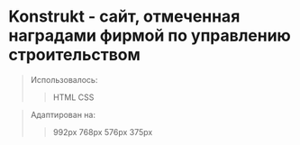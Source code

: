 # Konstrukt - сайт, отмеченная наградами фирмой по управлению строительством

>Использовалось:
>>HTML
>>CSS

>Адаптирован на:
>>992px
>>768px
>>576px
>>375px
